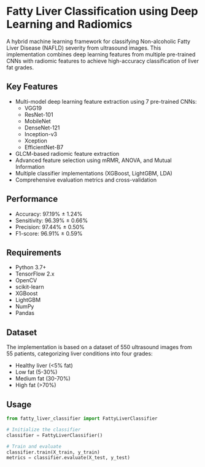 # Fatty Liver Classification using Deep Learning and Radiomics

A hybrid machine learning framework for classifying Non-alcoholic Fatty Liver Disease (NAFLD) severity from ultrasound images. This implementation combines deep learning features from multiple pre-trained CNNs with radiomic features to achieve high-accuracy classification of liver fat grades.

## Key Features
- Multi-model deep learning feature extraction using 7 pre-trained CNNs:
  - VGG19
  - ResNet-101
  - MobileNet
  - DenseNet-121
  - Inception-v3
  - Xception
  - EfficientNet-B7
- GLCM-based radiomic feature extraction
- Advanced feature selection using mRMR, ANOVA, and Mutual Information
- Multiple classifier implementations (XGBoost, LightGBM, LDA)
- Comprehensive evaluation metrics and cross-validation

## Performance
- Accuracy: 97.19% ± 1.24%
- Sensitivity: 96.39% ± 0.66%
- Precision: 97.44% ± 0.50%
- F1-score: 96.91% ± 0.59%

## Requirements
- Python 3.7+
- TensorFlow 2.x
- OpenCV
- scikit-learn
- XGBoost
- LightGBM
- NumPy
- Pandas

## Dataset
The implementation is based on a dataset of 550 ultrasound images from 55 patients, categorizing liver conditions into four grades:
- Healthy liver (<5% fat)
- Low fat (5-30%)
- Medium fat (30-70%)
- High fat (>70%)

## Usage
```python
from fatty_liver_classifier import FattyLiverClassifier

# Initialize the classifier
classifier = FattyLiverClassifier()

# Train and evaluate
classifier.train(X_train, y_train)
metrics = classifier.evaluate(X_test, y_test)
